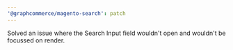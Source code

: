 ```yaml
---
'@graphcommerce/magento-search': patch
---
```


Solved an issue where the Search Input field wouldn't open and wouldn't be focussed on render.

